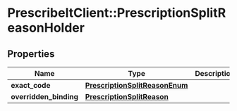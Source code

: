 # PrescribeItClient::PrescriptionSplitReasonHolder

## Properties
Name | Type | Description | Notes
------------ | ------------- | ------------- | -------------
**exact_code** | [**PrescriptionSplitReasonEnum**](PrescriptionSplitReasonEnum.md) |  | [optional] 
**overridden_binding** | [**PrescriptionSplitReason**](PrescriptionSplitReason.md) |  | [optional] 


